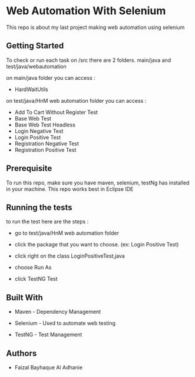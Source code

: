# Web Automation With Selenium


This repo is about my last project making web automation using selenium

## Getting Started

To check or run each task on /src there are 2 folders. main/java and test/java/webautomation

on main/java folder you can access :

* HardWaitUtils

on test/java/HnM web automation folder you can access :

* Add To Cart Without Register Test
* Base Web Test
* Base Web Test Headless
* Login Negative Test
* Login Positive Test
* Registration Negative Test
* Registration Positive Test

## Prerequisite

To run this repo, make sure you have maven, selenium, testNg has installed in your machine. This repo works best in Eclipse IDE
## Running the tests
to run the test here are the steps :

* go to test/java/HnM web automation folder

* click the package that you want to choose. (ex: Login Positive Test)

* click right on the class LoginPositiveTest,java

* choose Run As

* click TestNG Test

## Built With
* Maven - Dependency Management

* Selenium - Used to automate web testing

* TestNG - Test Management

## Authors

* Faizal Bayhaque Al Adhanie


